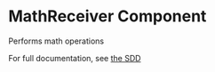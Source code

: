 # MathReceiver Component

Performs math operations

For full documentation, see [the SDD](docs/sdd.md)
